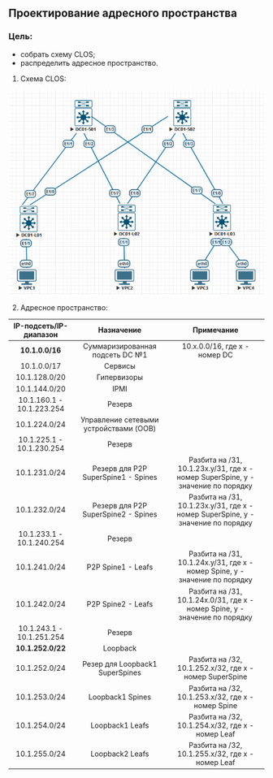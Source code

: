 ## **Проектирование адресного пространства**

### **Цель:**

  * cобрать схему CLOS;
  * распределить адресное пространство.


1. Схема CLOS:

![hw1_img1](HW1_CLOS.png)

2. Адресное пространство:

| IP-подсеть/IP-диапазон    |               Назначение               |                                       Примечание                                 |
|:-------------------------:|:--------------------------------------:|:--------------------------------------------------------------------------------:|
| **10.1.0.0/16**           | Суммаризированная подсеть DC №1        |  10.x.0.0/16, где x - номер DC                                                   |
| 10.1.0.0/17               | Сервисы                                |                                                                                  |
| 10.1.128.0/20             | Гипервизоры                            |                                                                                  |
| 10.1.144.0/20             | IPMI                                   |                                                                                  |
| 10.1.160.1 - 10.1.223.254 | Резерв                                 |                                                                                  |
| 10.1.224.0/24             | Управление сетевыми устройствами (OOB) |                                                                                  |
| 10.1.225.1 - 10.1.230.254 | Резерв                                 |                                                                                  |
| 10.1.231.0/24             | Резерв для P2P SuperSpine1 - Spines    | Разбита на /31, 10.1.23x.y/31, где x - номер SuperSpine, y - значение по порядку |
| 10.1.232.0/24             | Резерв для P2P SuperSpine2 - Spines    | Разбита на /31, 10.1.23x.y/31, где x - номер SuperSpine, y - значение по порядку |
| 10.1.233.1 - 10.1.240.254 | Резерв                                 |                                                                                  |
| 10.1.241.0/24             | P2P Spine1 - Leafs                     | Разбита на /31, 10.1.24x.y/31, где x - номер Spine, y - значение по порядку      |
| 10.1.242.0/24             | P2P Spine2 - Leafs                     | Разбита на /31, 10.1.24x.0/31, где x - номер Spine, y - значение по порядку      |
| 10.1.243.1 - 10.1.251.254 | Резерв                                 |                                                                                  |
| **10.1.252.0/22**         | Loopback                               |                                                                                  |
| 10.1.252.0/24             | Резер для Loopback1 SuperSpines        | Разбита на /32, 10.1.252.x/32, где x - номер SuperSpine                          |
| 10.1.253.0/24             | Loopback1 Spines                       | Разбита на /32, 10.1.253.x/32, где x - номер Spine                               |
| 10.1.254.0/24             | Loopback1 Leafs                        | Разбита на /32, 10.1.254.x/32, где x - номер Leaf                                |
| 10.1.255.0/24             | Loopback2 Leafs                        | Разбита на /32, 10.1.255.x/32, где x - номер Leaf                                |
